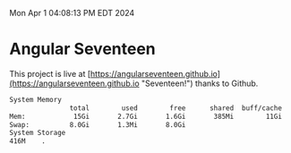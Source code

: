 Mon Apr  1 04:08:13 PM EDT 2024

# Angular Seventeen


This project is live at [https://angularseventeen.github.io](https://angularseventeen.github.io "Seventeen!") thanks to Github.

```bash
System Memory
               total        used        free      shared  buff/cache   available
Mem:            15Gi       2.7Gi       1.6Gi       385Mi        11Gi        12Gi
Swap:          8.0Gi       1.3Mi       8.0Gi
System Storage
416M	.
```
```bash
